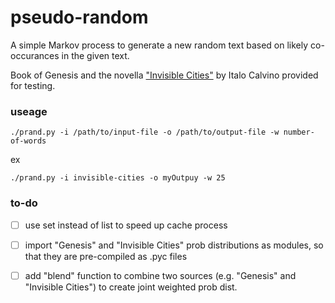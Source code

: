 # pseudo-random

A simple Markov process to generate a new random text based on likely co-occurances in the given text.

Book of Genesis and the novella ["Invisible Cities"](https://www.goodreads.com/book/show/9809.Invisible_Cities) by Italo Calvino provided for testing.

### useage

`./prand.py -i /path/to/input-file -o /path/to/output-file -w number-of-words`

ex

`./prand.py -i invisible-cities -o myOutpuy -w 25`

### to-do
- [ ] use set instead of list to speed up cache process
- [ ] import "Genesis" and "Invisible Cities" prob distributions as modules, so that they are pre-compiled as .pyc files
- [ ] add "blend" function to combine two sources (e.g. "Genesis" and "Invisible Cities") to create joint weighted prob dist.


